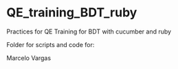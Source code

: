 # QE_training_BDT_ruby

Practices for QE Training for BDT with cucumber and ruby

Folder for scripts and code for:

Marcelo Vargas